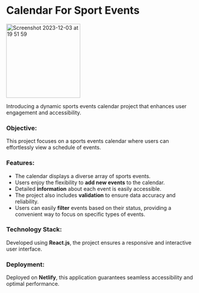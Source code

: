 # Calendar For Sport Events


<img width="198" alt="Screenshot 2023-12-03 at 19 51 59" src="https://github.com/anetasopa/calendar-for-sport-events/assets/58802893/48053871-382c-4b19-9e42-15ef6adb8d59">


Introducing a dynamic sports events calendar project that enhances user engagement and accessibility.

### Objective:

This project focuses on a sports events calendar where users can effortlessly view a schedule of events.

### Features:

* The calendar displays a diverse array of sports events.
* Users enjoy the flexibility to **add new events** to the calendar.
* Detailed **information** about each event is easily accessible.
* The project also includes **validation** to ensure data accuracy and reliability.
* Users can easily **filter** events based on their status, providing a convenient way to focus on specific types of events.

### Technology Stack:

Developed using **React.js**, the project ensures a responsive and interactive user interface.

### Deployment:

Deployed on **Netlify**, this application guarantees seamless accessibility and optimal performance.
